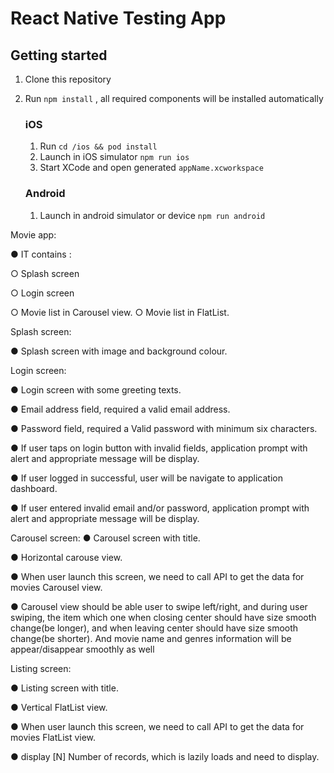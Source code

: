 # React Native Testing App

## Getting started
1. Clone this repository
2. Run `npm install` , all required components will be installed automatically

    ### iOS
      
    1. Run `cd /ios && pod install`
    2. Launch in iOS simulator `npm run ios`
    3. Start XCode and open generated `appName.xcworkspace`
    
    ### Android
    1. Launch in android simulator or device `npm run android`


Movie app:

● IT contains : 

○ Splash screen

○ Login screen

○ Movie list in Carousel view. ○ Movie list in FlatList.


Splash screen:

● Splash screen with image and background colour.

Login screen:

● Login screen with some greeting texts.

● Email address field, required a valid email address.

● Password field, required a Valid password with minimum six characters.

● If user taps on login button with invalid fields, application prompt with alert and
appropriate message will be display.

● If user logged in successful, user will be navigate to application dashboard.

● If user entered invalid email and/or password, application prompt with alert and
appropriate message will be display.


Carousel screen:
● Carousel screen with title.

● Horizontal carouse view.

● When user launch this screen, we need to call API to get the data for movies
Carousel view.

● Carousel view should be able user to swipe left/right, and during user swiping,
the item which one when closing center should have size smooth change(be longer), and when leaving center should have size smooth change(be shorter). And movie name and genres information will be appear/disappear smoothly as well


Listing screen:

● Listing screen with title.

● Vertical FlatList view.

● When user launch this screen, we need to call API to get the data for movies
FlatList view.

● display [N] Number of records, which is lazily loads and need to
display.

